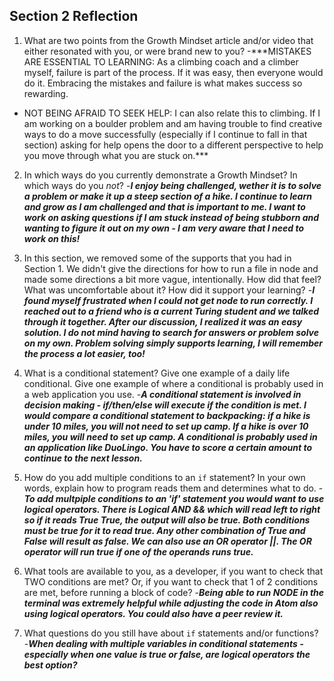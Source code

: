## Section 2 Reflection

1. What are two points from the Growth Mindset article and/or video that either resonated with you, or were brand new to you?
-***MISTAKES ARE ESSENTIAL TO LEARNING:  As a climbing coach and a climber myself, failure is part of the process.  If it was easy, then everyone would do it.  Embracing the mistakes and failure is what makes success so rewarding.
* NOT BEING AFRAID TO SEEK HELP:  I can also relate this to climbing.  If I am working on a boulder problem and am having trouble to find creative ways to do a move successfully (especially if I continue to fall in that section) asking for help opens the door to a different perspective to help you move through what you are stuck on.***

2. In which ways do you currently demonstrate a Growth Mindset? In which ways do you _not_?
-***I enjoy being challenged, wether it is to solve a problem or make it up a steep section of a hike.  I continue to learn and grow as I am challenged and that is important to me.  I want to work on asking questions if I am stuck instead of being stubborn and wanting to figure it out on my own - I am very aware that I need to work on this!***

3. In this section, we removed some of the supports that you had in Section 1. We didn't give the directions for how to run a file in node and made some directions a bit more vague, intentionally. How did that feel? What was uncomfortable about it? How did it support your learning?
-***I found myself frustrated when I could not get node to run correctly.  I reached out to a friend who is a current Turing student and we talked through it together.  After our discussion, I realized it was an easy solution.  I do not mind having to search for answers or problem solve on my own.  Problem solving simply supports learning, I will remember the process a lot easier, too!***

4. What is a conditional statement? Give one example of a daily life conditional. Give one example of where a conditional is probably used in a web application you use.
-***A conditional statement is involved in decision making - if/then/else will execute if the condition is met.  I would compare a conditional statement to backpacking: if a hike is under 10 miles, you will not need to set up camp.  If a hike is over 10 miles, you will need to set up camp. A conditional is probably used in an application like DuoLingo.  You have to score a certain amount to continue to the next lesson.***

5. How do you add multiple conditions to an `if` statement? In your own words, explain how to program reads them and determines what to do.
-***To add multpiple conditions to an 'if' statement you would want to use logical operators.  There is Logical AND &&  which will read left to right so if it reads True True, the output will also be true.  Both conditions must be true for it to read true.  Any other combination of True and False will result as false.  We can also use an OR operator ||.  The OR operator will run true if one of the operands runs true.***

6. What tools are available to you, as a developer, if you want to check that TWO conditions are met? Or, if you want to check that 1 of 2 conditions are met, before running a block of code?
-***Being able to run NODE in the terminal was extremely helpful while adjusting the code in Atom also using logical operators.  You could also have a peer review it.***

7. What questions do you still have about `if` statements and/or functions?
-***When dealing with multiple variables in conditional statements - especially when one value is true or false, are logical operators the best option?***
